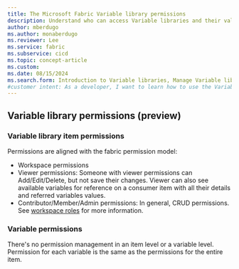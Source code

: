 ```yaml
---
title: The Microsoft Fabric Variable library permissions
description: Understand who can access Variable libraries and their values.
author: mberdugo
ms.author: monaberdugo
ms.reviewer: Lee
ms.service: fabric
ms.subservice: cicd
ms.topic: concept-article
ms.custom:
ms.date: 08/15/2024
ms.search.form: Introduction to Variable libraries, Manage Variable libraries, Variable library permissions, variable types
#customer intent: As a developer, I want to learn how to use the Variable library item and who has permission to view and edit them.
---
```


## Variable library permissions (preview)

### Variable library item permissions

Permissions are aligned with the fabric permission model:

- Workspace permissions
- Viewer permissions: Someone with viewer permissions can Add/Edit/Delete, but not save their changes. Viewer can also see available variables for reference on a consumer item with all their details and referred variables values.
- Contributor/Member/Admin permissions: In general, CRUD permissions. See [workspace roles](../../get-started/roles-workspaces.md) for more information.

### Variable permissions

There's no permission management in an item level or a variable level. Permission for each variable is the same as the permissions for the entire item.
